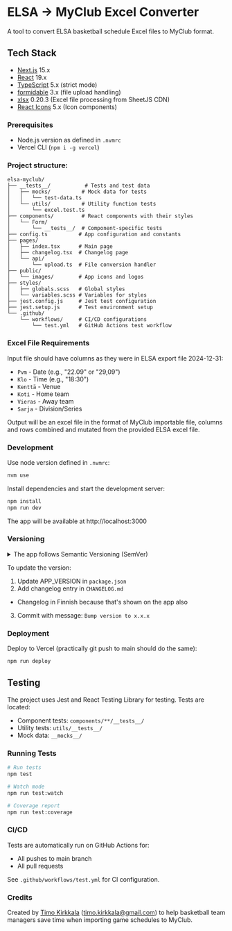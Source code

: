 # ELSA → MyClub Excel Converter

A tool to convert ELSA basketball schedule Excel files to MyClub format.

## Tech Stack

- [Next.js](https://nextjs.org/) 15.x
- [React](https://react.dev/) 19.x
- [TypeScript](https://www.typescriptlang.org/) 5.x (strict mode)
- [formidable](https://www.npmjs.com/package/formidable) 3.x (file upload handling)
- [xlsx](https://sheetjs.com) 0.20.3 (Excel file processing from SheetJS CDN)
- [React Icons](https://react-icons.github.io/react-icons/) 5.x (Icon components)

### Prerequisites
- Node.js version as defined in `.nvmrc`
- Vercel CLI (`npm i -g vercel`)

### Project structure:
```
elsa-myclub/
├── __tests__/           # Tests and test data
│   ├── mocks/          # Mock data for tests
│   │   └── test-data.ts
│   └── utils/          # Utility function tests
│       └── excel.test.ts
├── components/         # React components with their styles
│   └── Form/
│       └── __tests__/  # Component-specific tests
├── config.ts          # App configuration and constants
├── pages/
│   ├── index.tsx      # Main page
│   ├── changelog.tsx  # Changelog page
│   └── api/
│       └── upload.ts  # File conversion handler
├── public/
│   └── images/        # App icons and logos
├── styles/
│   ├── globals.scss   # Global styles
│   └── variables.scss # Variables for styles
├── jest.config.js     # Jest test configuration
├── jest.setup.js      # Test environment setup
└── .github/
    └── workflows/     # CI/CD configurations
        └── test.yml   # GitHub Actions test workflow
```
### Excel File Requirements

Input file should have columns as they were in ELSA export file 2024-12-31:
- `Pvm` - Date (e.g., "22.09" or "29,09")
- `Klo` - Time (e.g., "18:30")
- `Kenttä` - Venue
- `Koti` - Home team
- `Vieras` - Away team
- `Sarja` - Division/Series

Output will be an excel file in the format of MyClub importable file, columns and rows combined and mutated from the provided ELSA excel file.

### Development
Use node version defined in `.nvmrc`:
```bash
nvm use
```

Install dependencies and start the development server:
```bash
npm install
npm run dev
```

The app will be available at http://localhost:3000

### Versioning
<details>
<summary>The app follows Semantic Versioning (SemVer)</summary>

```
Major version (x.0.0): Breaking changes
Minor version (0.x.0): New features
Patch version (0.0.x): Bug fixes
Beta suffix (-beta): Pre-release version
```
</details>

To update the version:
1. Update APP_VERSION in `package.json`
2. Add changelog entry in `CHANGELOG.md`
  - Changelog in Finnish because that's shown on the app also
3. Commit with message: `Bump version to x.x.x`


### Deployment
Deploy to Vercel (practically git push to main should do the same):
```bash
npm run deploy
```

## Testing

The project uses Jest and React Testing Library for testing. Tests are located:
- Component tests: `components/**/__tests__/`
- Utility tests: `utils/__tests__/`
- Mock data: `__mocks__/`

### Running Tests

```bash
# Run tests
npm test

# Watch mode
npm run test:watch

# Coverage report
npm run test:coverage
```

### CI/CD

Tests are automatically run on GitHub Actions for:
- All pushes to main branch
- All pull requests

See `.github/workflows/test.yml` for CI configuration.

### Credits

Created by [Timo Kirkkala](https://github.com/kirkkala) (timo.kirkkala@gmail.com) to help basketball team managers save time when importing game schedules to MyClub.
